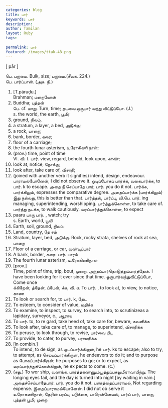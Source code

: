 ```yaml
---
categories: blog
title: பார்
keywords: பார்
description: 
author: Tamilan
layout: Ruby
tags: 
 
permalink: பார்
featured: /images/ttak-48.png
---
```

  
[ pār ]  
  
பெ. பருமை. Bulk, size; பருமை.(சீவக. 224.)  
பெ. பார்ப்பான். (அக. நி.)  
1. [T.pāruḍu.]  
Brahman; மறையோன்  
2. Buddha; புத்தன்  
பெ. cf. மாறு. Turn, time; தடவை.ஒருபார் வந்து விட்டுப்போ. (J.)  
s. the world, the earth, பூமி;  
2. ground, நிலம்,  
3. a stratum, a layer, a bed, அடுக்கு;  
4. a rock, பாறை;  
5. bank, border, கரை;  
6. floor of a carriage;  
7. the fourth lunar asterism, உரோகிணி நாள்;  
8. (prov.) time, point of time  
VI. வி. t. பார். view, regard, behold, look upon, காண்;  
2. look at, notice, நோக்கு;  
3. look after, take care of, விசாரி;  
4. (joined with another verb it signifies) intend, design, endeavour. பாராமல்போனேன், I did not observe it. ஓடிப்போகப் பார்க்க, வகைபார்க்க, to பார். k to escape. அதை நீ செய்யாதே பார், பார். you do it not. பார்க்க, பார்க்கிலும், expresses the comparative degree. அதைப்பார்க்க (பார்க்கிலும்) இது நல்லது, this is better than that. பார்த்தல், பார்ப்பு, வி.பெ. பார். ing managing, superintending, worshipping. பார்த்துக்கொள்ள, to take care of. பார்த்து நடக்க, to walk cautiously. வரப்பார்த்துக்கொள்ள, to expect  
6. paaru பாரு பார். , watch; try  
s. Earth, world, பூமி  
2. Earth, soil, ground, நிலம்  
3. Land, country, தே சம்  
4. Stratum, layer, bed, அடுக்கு. Rock, rocky strata, shelves of rock at sea, பாறை  
6. Floor of a carriage, or car, வண்டிப்பார்  
7. A bank, border, கரை. பார். பாரம்  
8. The fourth lunar asterism, உரோகிணிநாள்  
9. [prov.]  
Time, point of time, trip, bout, முறை. அந்தப்பார்தொடுத்துப்பார்த்தேன். I have been looking for it ever since that time. ஒருபார்வந்துவிட்டுப்போ, Come once  
க்கிறேன், த்தேன், ப்பேன், க்க, வி. a. To பார். , to look at, to view, to notice, காண  
2. To look or search for, to பார். k, தேட  
3. To esteem, to consider of value, மதிக்க  
4. To examine, to inspect, to survey, to search into, to scrutinizeas a lapidary, surveyor, c., ஆராய  
5. To பார். to, to re gard, take heed of, take care for, beware, கவனிக்க  
6. To look after, take care of, to manage, to superintend, விசாரிக்க  
7. To peruse, to look through, to revise, பார்வை யிட  
8. To provide, to cater, to purvey, பராமரிக்க  
9. [in combin.]  
To intend, to de sign, as ஓடப்பார்க்கிறான், he பார். ks to escape; also to try, to attempt, as செய்யப்பார்க்கிறான், he endeavors to do it; and to purpose as போகப்பார்க்கிறான், he purposes to go; or to expect, as வரப்பார்த்துக்கொள்கிறான், he ex pects to come. (c.)  
1. (சது.) To wor ship, வணங்க. பார்த்தகண்ணும்பூத்துப்பகலுமிராவாயிற்று. The longing eyes fail, and the day is turned into night [by waiting in vain.]  
அதைச்செய்யாதேபார். பார். you do it not. பணத்தைப்பாராமல், Not regarding expense. இதைப்பாராமல்போனேன். I did not ob serve it  
உரோகணிநாள், தேரின் பரப்பு, படுக்கை, பாரென்னேவல், பார்ப் பார், பாறை, புத்தன் பூமி, முறை